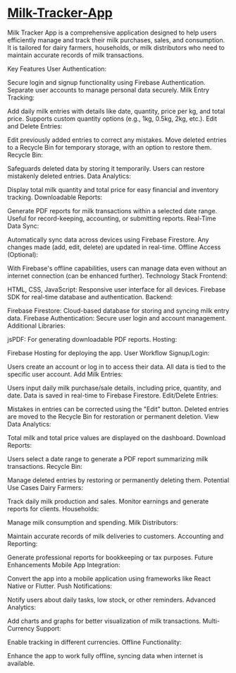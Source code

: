 # [Milk-Tracker-App]([url](https://milk-app-d34c3.web.app/))
Milk Tracker App is a comprehensive application designed to help users efficiently manage and track their milk purchases, sales, and consumption. It is tailored for dairy farmers, households, or milk distributors who need to maintain accurate records of milk transactions.

Key Features
User Authentication:

Secure login and signup functionality using Firebase Authentication.
Separate user accounts to manage personal data securely.
Milk Entry Tracking:

Add daily milk entries with details like date, quantity, price per kg, and total price.
Supports custom quantity options (e.g., 1kg, 0.5kg, 2kg, etc.).
Edit and Delete Entries:

Edit previously added entries to correct any mistakes.
Move deleted entries to a Recycle Bin for temporary storage, with an option to restore them.
Recycle Bin:

Safeguards deleted data by storing it temporarily.
Users can restore mistakenly deleted entries.
Data Analytics:

Display total milk quantity and total price for easy financial and inventory tracking.
Downloadable Reports:

Generate PDF reports for milk transactions within a selected date range.
Useful for record-keeping, accounting, or submitting reports.
Real-Time Data Sync:

Automatically sync data across devices using Firebase Firestore.
Any changes made (add, edit, delete) are updated in real-time.
Offline Access (Optional):

With Firebase's offline capabilities, users can manage data even without an internet connection (can be enhanced further).
Technology Stack
Frontend:

HTML, CSS, JavaScript: Responsive user interface for all devices.
Firebase SDK for real-time database and authentication.
Backend:

Firebase Firestore: Cloud-based database for storing and syncing milk entry data.
Firebase Authentication: Secure user login and account management.
Additional Libraries:

jsPDF: For generating downloadable PDF reports.
Hosting:

Firebase Hosting for deploying the app.
User Workflow
Signup/Login:

Users create an account or log in to access their data.
All data is tied to the specific user account.
Add Milk Entries:

Users input daily milk purchase/sale details, including price, quantity, and date.
Data is saved in real-time to Firebase Firestore.
Edit/Delete Entries:

Mistakes in entries can be corrected using the "Edit" button.
Deleted entries are moved to the Recycle Bin for restoration or permanent deletion.
View Data Analytics:

Total milk and total price values are displayed on the dashboard.
Download Reports:

Users select a date range to generate a PDF report summarizing milk transactions.
Recycle Bin:

Manage deleted entries by restoring or permanently deleting them.
Potential Use Cases
Dairy Farmers:

Track daily milk production and sales.
Monitor earnings and generate reports for clients.
Households:

Manage milk consumption and spending.
Milk Distributors:

Maintain accurate records of milk deliveries to customers.
Accounting and Reporting:

Generate professional reports for bookkeeping or tax purposes.
Future Enhancements
Mobile App Integration:

Convert the app into a mobile application using frameworks like React Native or Flutter.
Push Notifications:

Notify users about daily tasks, low stock, or other reminders.
Advanced Analytics:

Add charts and graphs for better visualization of milk transactions.
Multi-Currency Support:

Enable tracking in different currencies.
Offline Functionality:

Enhance the app to work fully offline, syncing data when internet is available.
